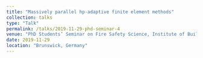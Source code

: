 ```yaml
---
title: "Massively parallel hp-adaptive finite element methods"
collection: talks
type: "Talk"
permalink: /talks/2019-11-29-phd-seminar-4
venue: "PhD Students’ Seminar on Fire Safety Science, Institute of Building Materials, Concrete Construction and Fire Safety, Brunswick Technical University"
date: 2019-11-29
location: "Brunswick, Germany"
---
```

